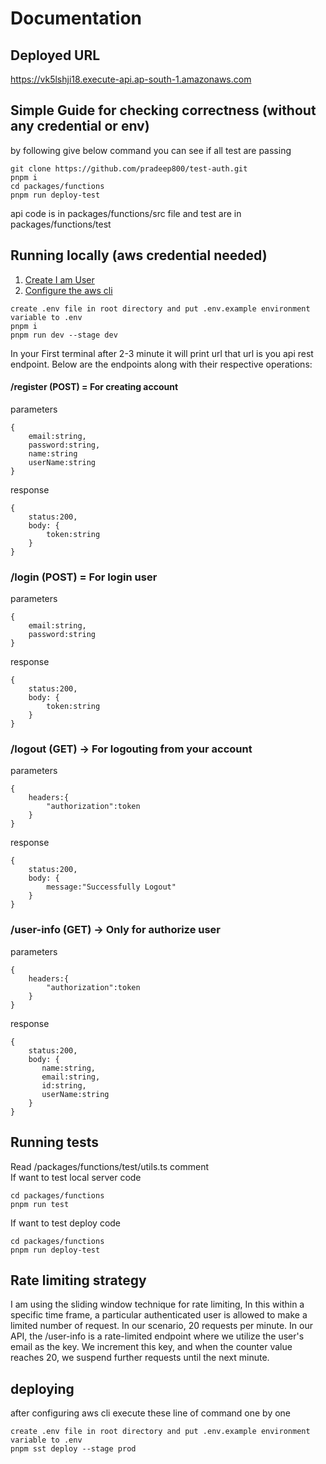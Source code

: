 # Documentation

## Deployed URL

https://vk5lshji18.execute-api.ap-south-1.amazonaws.com

## Simple Guide for checking correctness (without any credential or env)

by following give below command you can see if all test are passing

```
git clone https://github.com/pradeep800/test-auth.git
pnpm i
cd packages/functions
pnpm run deploy-test
```

api code is in packages/functions/src file and test are in packages/functions/test

## Running locally (aws credential needed)

1. [Create I am User](https://sst.dev/chapters/create-an-iam-user.html)
2. [Configure the aws cli](https://sst.dev/chapters/configure-the-aws-cli.html/)

```
create .env file in root directory and put .env.example environment variable to .env
pnpm i
pnpm run dev --stage dev
```

In your First terminal after 2-3 minute it will print url that url is you api rest endpoint. Below are the endpoints along with their respective operations:

#### /register (POST) = For creating account

parameters

```
{
    email:string,
    password:string,
    name:string
    userName:string
}
```

response

```
{
    status:200,
    body: {
        token:string
    }
}
```

### /login (POST) = For login user

parameters

```
{
    email:string,
    password:string
}
```

response

```
{
    status:200,
    body: {
        token:string
    }
}
```

### /logout (GET) -> For logouting from your account

parameters

```
{
    headers:{
        "authorization":token
    }
}
```

response

```
{
    status:200,
    body: {
        message:"Successfully Logout"
    }
}
```

### /user-info (GET) -> Only for authorize user

parameters

```
{
    headers:{
        "authorization":token
    }
}
```

response

```
{
    status:200,
    body: {
       name:string,
       email:string,
       id:string,
       userName:string
    }
}
```

## Running tests

Read /packages/functions/test/utils.ts comment  
If want to test local server code

```
cd packages/functions
pnpm run test

```

If want to test deploy code

```
cd packages/functions
pnpm run deploy-test

```

## Rate limiting strategy

I am using the sliding window technique for rate limiting, In this within a specific time frame, a particular authenticated user is allowed to make a limited number of request. In our scenario, 20 requests per minute. In our API, the /user-info is a rate-limited endpoint where we utilize the user's email as the key. We increment this key, and when the counter value reaches 20, we suspend further requests until the next minute.

## deploying

after configuring aws cli execute these line of command one by one

```
create .env file in root directory and put .env.example environment variable to .env
pnpm sst deploy --stage prod
```
